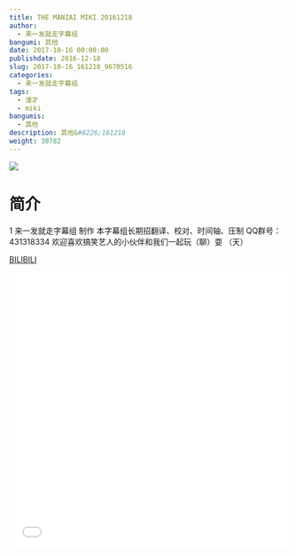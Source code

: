 ```yaml
---
title: THE MANZAI MIKI 20161218
author: 
  - 来一发就走字幕组
bangumi: 其他
date: 2017-10-16 00:00:00
publishdate: 2016-12-18
slug: 2017-10-16_161218_9670516
categories: 
  - 来一发就走字幕组
tags: 
  - 漫才
  - miki
bangumis: 
  - 其他
description: 其他&#8226;161218
weight: 38782
---
```


![](https://i.imgur.com/BiqC3cZ.jpg)

# 简介  
1
来一发就走字幕组 制作  本字幕组长期招翻译、校对、时间轴、压制   QQ群号：431318334 欢迎喜欢搞笑艺人的小伙伴和我们一起玩（聊）耍 （天）

  [BILIBILI](https://www.bilibili.com/video/av9670516/)


  <iframe src="//www.bilibili.com/html/html5player.html?cid=15982290&aid=9670516" width="100%" height="500" frameborder="0" allowfullscreen="allowfullscreen"></iframe>
